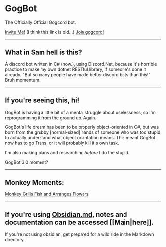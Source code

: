 # GogBot
The Officially Official Gogcord bot.
 
[Invite Me!](https://discord.com/api/oauth2/authorize?client_id=876318869294317579&permissions=8&scope=bot&#32;applications.commands) (I think this link is old...)
[Join gogcord!](https://discord.gg/gogcord)

---
## What in Sam hell is this?
A discord bot written in C# (now.), using Discord.Net, because it's horrible practice to make my own dotnet RESTful library, if someone's done it already. "But so many people have made better discord bots than this!" Bruh momentum.

---
## If you're seeing this, hi!
GogBot is having a little bit of a mental struggle about uselessness, so I'm reprogramming it from the ground up. Again.

GogBot's life dream has been to be properly object-oriented in C#, but was born from the grubby [normal-sized] hands of someone who was too stupid to actually understand what object oriantation means. This meant GogBot now has to go Trans, or it will probably kill it's own task.

I'm also making plans and researching _before_ I do the stupid.

GogBot 3.0 moment?

---
## Monkey Moments:
[Monkey Grills Fish and Arranges Flowers](https://www.dailymotion.com/embed/video/xldcec)

---
## If you're using [Obsidian.md](https://obsidian.md/),  notes and documentation can be accessed [[Main|here]].
If you're not using obsidian, get prepared for a wild ride in the Markdown directory.
